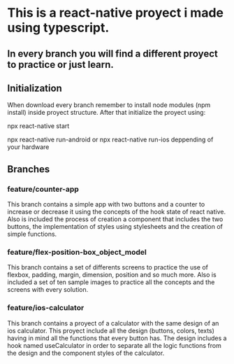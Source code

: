 # This is a react-native proyect i made using typescript.

## In every branch you will find a different proyect to practice or just learn.

## Initialization
When download every branch remember to install node modules (npm install) inside
proyect structure.
After that initialize the proyect using:

npx react-native start

npx react-native run-android or npx react-native run-ios deppending of your hardware


## Branches

### feature/counter-app
This branch contains a simple app with two buttons and a counter to increase or decrease it
using the concepts of the hook state of react native.
Also is included the process of creation a component that includes the two buttons, the
implementation of styles using stylesheets and the creation of simple functions.

### feature/flex-position-box_object_model
This branch contains a set of differents screens to practice the use of flexbox, padding,
margin, dimension, position and so much more.
Also is included a set of ten sample images to practice all the concepts and the screens
with every solution.

### feature/ios-calculator
This branch contains a proyect of a calculator with the same design of an ios calculator.
This proyect include all the design (buttons, colors, texts) having in mind all the 
functions that every button has.
The design includes a hook named useCalculator in order to separate all the logic functions
from the design and the component styles of the calculator.